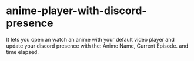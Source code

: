 # anime-player-with-discord-presence
It lets you open an watch an anime with your default video player and update your discord presence with the: Anime Name, Current Episode. and time elapsed.
